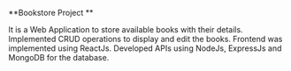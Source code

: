
**Bookstore Project **

It is a Web Application to store available books with their details. 
Implemented CRUD operations to display and edit the books. 
Frontend was implemented using ReactJs. 
Developed APIs using NodeJs, ExpressJs and MongoDB for the database.
